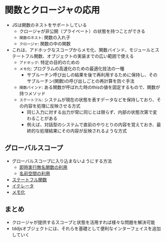# 関数とクロージャの応用

* JSは関数のネストをサポートしている
    * クロージャが非公開（プライベート）の状態を持つことができる
    * `関数のネスト`: 関数の入れ子
    * `クロージャ`: 関数の中の関数
* これは、アドホックなスコープからメモ化、関数バインド、モジュールとステートフル関数、オブジェクトの実装までの広い範囲で使える
    * `アドホック`: 特定の目的のための
    * `メモ化`: プログラムの高速化のための最適化技法の一種
        * サブルーチン呼び出しの結果を後で再利用するために保持し、そのサブルーチン(関数)の呼び出しごとの再計算を防ぐ手法
    * `関数バインド`: ある関数が呼ばれた時のthisの値を固定するもので、関数が持つメソッド
    * `ステートフル`: システムが現在の状態を表すデータなどを保持しており、その内容を処理に反映させる方式
        * 同じ入力に対する出力が常に同じとは限らず、内部の状態次第で変わることがある
        * 例えば、対話型のシステムで直前のやりとりの内容を覚えておき、最終的な処理結果にその内容が反映されるような方式

## グローバルスコープ

* グローバルスコープに入り込まないようにする方法
    * [即時実行無名関数の利用](03)
    * [名前空間の利用](04)
* [ステートフル関数](05)
* [イテレータ](06)
* [メモ化](07)

## まとめ

* クロージャが提供するスコープと状態を活用すれば様々な問題を解決可能
* tddjsオブジェクトには、それらを基礎として便利なインターフェイスを追加していく
